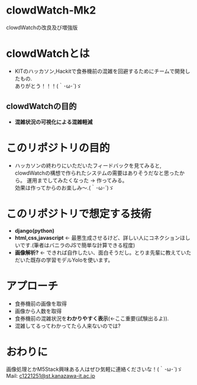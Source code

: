 # clowdWatch-Mk2
clowdWatchの改良及び増強版


# clowdWatchとは

- KITのハッカソン,Hackitで食券機前の混雑を回避するためにチームで開発したもの.<br>ありがとう！！！(｀･ω･´)ゞ
## clowdWatchの目的

- **混雑状況の可視化による混雑軽減**

# このリポジトリの目的

- ハッカソンの終わりにいただいたフィードバックを見てみると,<br>
clowdWatchの構想で作られたシステムの需要はありそうだなと思ったから。
運用までしてみたくなった -> 作ってみる。<br>
効果は作ってからのお楽しみ～.(｀･ω･´)ゞ

# このリポジトリで想定する技術
- **django(python)**
- **html,css,javascript** <- 最悪生成させるけど、詳しい人にコネクションほしいです.(筆者はバニラのJSで簡単な計算できる程度)
- **画像解析?** <- できれば自作したい、面白そうだし。とりま先輩に教えていただいた既存の学習モデルYoloを使います。



# アプローチ
- 食券機前の画像を取得
- 画像から人数を取得
- 食券機前の混雑状況を**わかりやすく表示**(<-ここ重要(試験出るよ)).
- 混雑してるってわかってたら人来ないのでは?


# おわりに

画像処理とかM5Stack興味ある人はぜひ気軽に連絡くださいな！(｀･ω･´)ゞ<br>
Mail: c1221251@st.kanazawa-it.ac.jp

